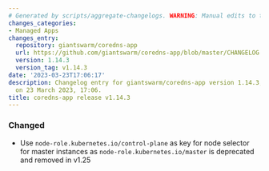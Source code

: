 ```yaml
---
# Generated by scripts/aggregate-changelogs. WARNING: Manual edits to this files will be overwritten.
changes_categories:
- Managed Apps
changes_entry:
  repository: giantswarm/coredns-app
  url: https://github.com/giantswarm/coredns-app/blob/master/CHANGELOG.md#1143---2023-03-23
  version: 1.14.3
  version_tag: v1.14.3
date: '2023-03-23T17:06:17'
description: Changelog entry for giantswarm/coredns-app version 1.14.3, published
  on 23 March 2023, 17:06.
title: coredns-app release v1.14.3
---
```


### Changed
- Use `node-role.kubernetes.io/control-plane` as key for node selector for master instances as `node-role.kubernetes.io/master` is deprecated and removed in v1.25
